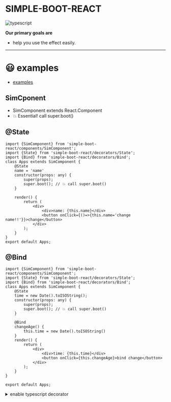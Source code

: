 # SIMPLE-BOOT-REACT
![typescript](https://img.shields.io/badge/-typescript-black?logo=typescript)

**Our primary goals are**
* help you use the effect easily.
--- 

# 😃 examples
- [examples](./examples)

## SimCponent 
* SimComponent extends React.Component
* 💥 Essential! call super.boot()

## @State
```tsx
import {SimComponent} from 'simple-boot-react/components/SimComponent';
import {State} from 'simple-boot-react/decorators/State';
import {Bind} from 'simple-boot-react/decorators/Bind';
class Apps extends SimComponent {
    @State
    name = 'name'
    constructor(props: any) {
        super(props);
        super.boot(); // 💥 call super.boot()
    }

    render() {
        return (
            <div>
                <div>name: {this.name}</div>
                <button onClick={()=>{this.name='change name!!'}}>change</button>
            </div>
        );
    }
}
export default Apps;
```
## @Bind
```tsx
import {SimComponent} from 'simple-boot-react/components/SimComponent';
import {State} from 'simple-boot-react/decorators/State';
import {Bind} from 'simple-boot-react/decorators/Bind';
class Apps extends SimComponent {
    @State
    time = new Date().toISOString();
    constructor(props: any) {
        super(props);
        super.boot(); // 💥 call super.boot()
    }

    @Bind
    changeAge() {
        this.time = new Date().toISOString()
    }
    render() {
        return (
            <div>
                <div>time: {this.time}</div>
                <button onClick={this.changeAge}>bind change</button>
            </div>
        );
    }
}

export default Apps;
```


<details>
  <summary>enable typescript decorator</summary>

tsconfig.json
```json
{
  "compilerOptions": {
    // ....
    "experimentalDecorators": true,
    "emitDecoratorMetadata": true
  }
}
```
### vite
```typescript
export default defineConfig({
  plugins: [react({
    babel: {
      plugins: [
        ["@babel/plugin-proposal-decorators", { legacy: true }],
        [
          "@babel/plugin-proposal-class-properties",
          { loose: true },
        ],
      ],
    }
  })]
})
```
</details>